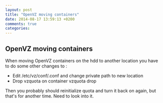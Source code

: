 ```yaml
---
layout: post
title: "OpenVZ moving containers"
date: 2014-08-17 13:59:13 +0200
comments: true
categories: 
---
```


OpenVZ moving containers
------------------------

When moving OpenVZ containers on the hdd to another location you have to do some other changes to :

  - Edit /etc/vz/conf/<ctid>.conf and change private path to new location
  - Drop vzquota on container
      vzquota drop <ctid>

  Then you probably should reinitialize quota and turn it back on again,
  but that's for another time.  Need to look into it.
